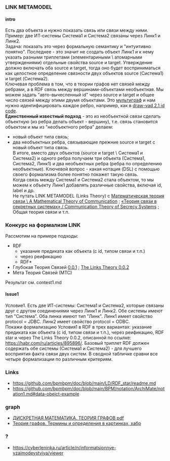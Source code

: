 ### LINK METAMODEL
#### intro 
Есть два объекта и нужно показать связь или связи между ними. Пример: две ИТ-системы Система1 и Система2 связаны через Линк1 и Линк2.  
Задача: показать это через формальную семантику и "интуитивно понятно". Последнее - это значит не создать объект Линк1 и к нему указать разными триплетами (элементариными \ атомарными утверждениями) отдельные свойства source и target. Утверждение должно включать оба source и target, тогда оно будет восприниматься как целостное определение связности двух объектов source (Система1) и target (Система2).   
Ключевая проблема в том, что в теории графов нет связей между ребрами, а в RDF связь между вершинами-объектами необъектная. Мы можем задать "авто-вычесленный id" через source и target и общее число связей между этими двумя объектами. Это [мультиграф](https://habr.com/ru/companies/otus/articles/568026/) и нам нужно идентифицировать каждое ребро, например, как в [draw-vad 2.1 id code](https://github.com/bpmbpm/draw-vad/tree/main/notation#21-id-code).   
**Единственный известный подход** - это из необъектной связи сделать объектную (из ребра делать объект - вершину), т.е. связь становится объектом и мы из "необъектного ребра" делаем:
- новый объект типа связь;
- два необъектных ребра, связывающие прежние source и target с новый объект типа связь.  
В итоге, вместо двух объектов (source и target \ Система1 и Система2) и одного ребра получаем три объекта (Система1, Система2, Линк1) и два необъектных ребра (ребра по определению необъектные). Ключевой вопрос - какая нотация (DSL) с помощью своего формализма более понятно покажет такую связь.  
Когда связь между Система1 и Система2 стала объектом, то мы можем к объекту Линк1 добавлять различные свойства, включая id, label и др.  
Не путать LINK METAMODEL (Links Theory) с [Математическая теория связи \ A Mathematical Theory of Communication](https://ru.wikipedia.org/wiki/%D0%9C%D0%B0%D1%82%D0%B5%D0%BC%D0%B0%D1%82%D0%B8%D1%87%D0%B5%D1%81%D0%BA%D0%B0%D1%8F_%D1%82%D0%B5%D0%BE%D1%80%D0%B8%D1%8F_%D1%81%D0%B2%D1%8F%D0%B7%D0%B8_(%D1%81%D1%82%D0%B0%D1%82%D1%8C%D1%8F)) ; [«Теория связи в секретных системах» / Communication Theory of Secrecy Systems](https://ru.wikipedia.org/wiki/%D0%A2%D0%B5%D0%BE%D1%80%D0%B8%D1%8F_%D1%81%D0%B2%D1%8F%D0%B7%D0%B8_%D0%B2_%D1%81%D0%B5%D0%BA%D1%80%D0%B5%D1%82%D0%BD%D1%8B%D1%85_%D1%81%D0%B8%D1%81%D1%82%D0%B5%D0%BC%D0%B0%D1%85) ; Общая теория связи и т.п.
### Конкурс на формализм LINK
Рассмотим на примере подходы: 
- RDF
  - указание предиката как объекта (с id, типом связи и т.п.)
  - через реификацию
  - RDF* 
- Глубокая Теория Связей [0.0.1](https://habr.com/ru/companies/deepfoundation/articles/804617/) ; [The Links Theory 0.0.2](https://habr.com/ru/articles/895896/)
- Мета Теория Связей (МТС)

Результат см. contest1.md
#### Issue1
Условие1. Есть две ИТ-системы: Система1 и Система2, которые связаны друг с другом соединениями через Линк1 и Линк2. Обе системы имеют тип "Система". Оба линка имеют тип "Линк". Линк1 имеет свойство protocol = JDBC. Линк2 имеет свойство protocol = ODBC.  
Покажи формализацию Условия1 в RDF в трех вариантах: указание предиката как объекта (с id, типом связи и т.п.), через реификацию, RDF star и через The Links Theory 0.0.2, описанной по ссылке: https://habr.com/ru/articles/895896/. 
Базовый триплет RDF должен содержать обе системы (Система1 и Система2) - для лучшего восприятия факта связи двух систем. 
В сводной табличке сравни все четыре формализации по различным критериям. 

### Links
- https://github.com/bpmbpm/doc/blob/main/LD/RDF_star/readme.md
- https://github.com/bpmbpm/doc/blob/main/BPM/notation/ArchiMate/notation1.md#data-obejct-example

### graph
- [ДИСКРЕТНАЯ МАТЕМАТИКА. ТЕОРИЯ ГРАФОВ pdf](https://web-edu.rsreu.ru/res/programs-file-storage/d7eacb3cbe412c51.pdf)
- [Теория графов. Термины и определения в картинках, хабр](https://habr.com/ru/companies/otus/articles/568026/)

### ?
- https://cyberleninka.ru/article/n/informatsionnye-vzaimodeystviya/viewer
  
